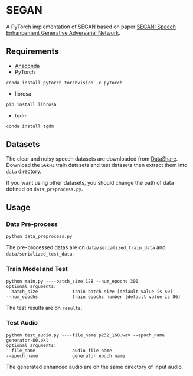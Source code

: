 # SEGAN
A PyTorch implementation of SEGAN based on paper [SEGAN: Speech Enhancement Generative Adversarial Network](https://arxiv.org/abs/1703.09452).

## Requirements
* [Anaconda](https://www.anaconda.com/download/)
* PyTorch
```
conda install pytorch torchvision -c pytorch
```
* librosa
```
pip install librosa
```
* tqdm
```
conda install tqdm
```

## Datasets
The clear and noisy speech datasets are downloaded from [DataShare](https://datashare.is.ed.ac.uk/handle/10283/2791).
Download the `56kHZ` train datasets and test datasets then extract them into `data` directory.

If you want using other datasets, you should change the path of data defined on `data_preprocess.py`.

## Usage
### Data Pre-process
```
python data_preprocess.py
```
The pre-processed datas are on `data/serialized_train_data` and `data/serialized_test_data`.

### Train Model and Test
```
python main.py ----batch_size 128 --num_epochs 300
optional arguments:
--batch_size             train batch size [default value is 50]
--num_epochs             train epochs number [default value is 86]
```
The test results are on `results`.

### Test Audio
```
python test_audio.py ----file_name p232_160.wav --epoch_name generator-80.pkl
optional arguments:
--file_name              audio file name
--epoch_name             generator epoch name
```
The generated enhanced audio are on the same directory of input audio.